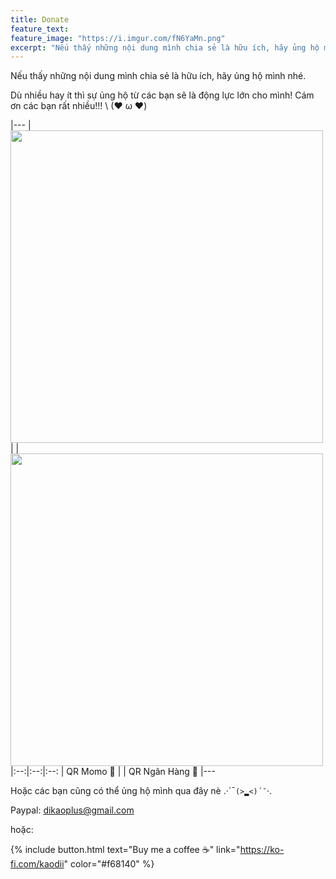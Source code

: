 ```yaml
---
title: Donate
feature_text:
feature_image: "https://i.imgur.com/fN6YaMn.png"
excerpt: "Nếu thấy những nội dung mình chia sẻ là hữu ích, hãy ủng hộ mình nhé."
---
```

Nếu thấy những nội dung mình chia sẻ là hữu ích, hãy ủng hộ mình nhé.

Dù nhiều hay ít thì sự ủng hộ từ các bạn sẽ là động lực lớn cho mình! Cám ơn các bạn rất nhiều!!! \\
(❤ ω ❤)

|---
| <img src="https://i.imgur.com/7f4bt1m.png" width="500" height="500" /> |  | <img src="https://i.imgur.com/OiX5aP0.png" width="500" height="500" />
|:--:|:--:|:--:
| QR Momo 🧧 |  |  QR Ngân Hàng 🧧
|---

Hoặc các bạn cũng có thể ủng hộ mình qua đây nè .·´¯`(>▂<)´¯`·.

Paypal: dikaoplus@gmail.com

hoặc:

{% include button.html text="Buy me a coffee ☕️" link="https://ko-fi.com/kaodii" color="#f68140" %}
